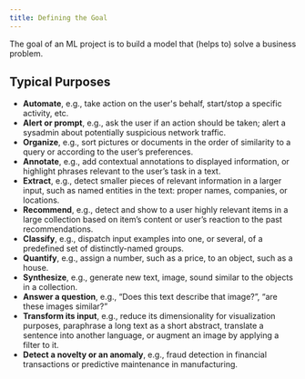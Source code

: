 ```yaml
---
title: Defining the Goal
---
```


The goal of an ML project is to build a model that (helps to) solve a business problem.

## Typical Purposes
-  **Automate**, e.g., take action on the user's behalf, start/stop a specific activity, etc.
-  **Alert or prompt**, e.g., ask the user if an action should be taken; alert a sysadmin about potentially suspicious network traffic.
-  **Organize**, e.g., sort pictures or documents in the order of similarity to a query or according to the user’s preferences.
-  **Annotate**, e.g., add contextual annotations to displayed information, or highlight phrases relevant to the user’s task in a text.
-  **Extract**, e.g., detect smaller pieces of relevant information in a larger input, such as named entities in the text: proper names, companies, or locations.
-  **Recommend**, e.g., detect and show to a user highly relevant items in a large collection based on item’s content or user’s reaction to the past recommendations.
-  **Classify**, e.g., dispatch input examples into one, or several, of a predefined set of distinctly-named groups.
-  **Quantify**, e.g., assign a number, such as a price, to an object, such as a house.
-  **Synthesize**, e.g., generate new text, image, sound similar to the objects in a collection.
-  **Answer a question**, e.g., “Does this text describe that image?”, “are these images similar?”
-  **Transform its input**, e.g., reduce its dimensionality for visualization purposes, paraphrase a long text as a short abstract, translate a sentence into another language, or augment an image by applying a filter to it.
-  **Detect a novelty or an anomaly**, e.g., fraud detection in financial transactions or predictive maintenance in manufacturing.
